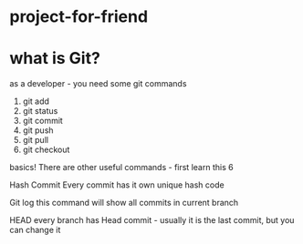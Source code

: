 # project-for-friend

# what is Git?

as a developer - you need some git commands 
1. git add 
2. git status 
3. git commit 
4. git push 
5. git pull 
6. git checkout

basics! There are other useful commands - first learn this 6

Hash Commit
Every commit has it own unique hash code

Git log
this command will show all commits in current branch

HEAD
every branch has Head commit - usually it is the last commit, but you can change it
